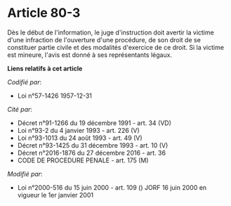 # Article 80-3

Dès le début de l'information, le juge d'instruction doit avertir la victime d'une infraction de l'ouverture d'une procédure,
de son droit de se constituer partie civile et des modalités d'exercice de ce droit. Si la victime est mineure, l'avis est
donné à ses représentants légaux.

**Liens relatifs à cet article**

_Codifié par_:

  - Loi n°57-1426 1957-12-31

_Cité par_:

  - Décret n°91-1266 du 19 décembre 1991 - art. 34 (VD)
  - Loi n°93-2 du 4 janvier 1993 - art. 226 (V)
  - Loi n°93-1013 du 24 août 1993 - art. 49 (V)
  - Décret n°93-1425 du 31 décembre 1993 - art. 10 (V)
  - Décret n°2016-1876 du 27 décembre 2016 - art. 36
  - CODE DE PROCEDURE PENALE - art. 175 (M)

_Modifié par_:

  - Loi n°2000-516 du 15 juin 2000 - art. 109 () JORF 16 juin 2000 en vigueur le 1er janvier 2001
